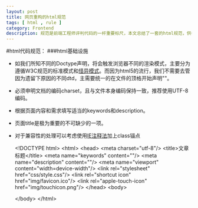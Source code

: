 ```yaml
---
layout: post
title: 网页重构的html规范
tags: [ html , rule ]
category: Frontend
description: 规范是前端工程师评判代码的一杆重要标尺，本文总结了一套的html规范，供各位看客取用。
---
```

#html代码规范：
###html基础设施
+ 如我们所知不同的Doctype声明，将会触发浏览器不同的渲染模式，主要分为遵循W3C规范的标准模式和[怪异模式](http://zh.wikipedia.org/wiki/%E6%80%AA%E5%BC%82%E6%A8%A1%E5%BC%8F)。而因为html5的流行，我们不需要去管因为遗留下原因的不同dtd，主需要统一的在文件的顶格开始声明"<!DOCTYPE html>"。
+ 必须申明文档的编码charset，且与文件本身编码保持一致，推荐使用UTF-8编码<meta charset="utf-8"/>。
+ 根据页面内容和需求填写适当的keywords和description。
+ 页面title是极为重要的不可缺少的一项。
+ 对于兼容性的处理可以考虑使用[IE注释法](http://www.veryhuo.com/a/view/50853.html)加上class锚点

    &lt;!DOCTYPE html&gt;
    &lt;html&gt; 
    &lt;head&gt;
    &lt;meta charset="utf-8"/&gt; 
	&lt;title&gt;文章标题&lt;/title&gt; 
	&lt;meta name="keywords" content=""/&gt; 
	&lt;meta name="description" content=""/&gt; 
	&lt;meta name="viewport" content="width=device-width"/&gt; 
	&lt;link rel="stylesheet" href="css/style.css"/&gt; 
	&lt;link rel="shortcut icon" href="img/favicon.ico"/&gt; 
	&lt;link rel="apple-touch-icon" href="img/touchicon.png"/&gt; 
	&lt;/head&gt; 
	&lt;body&gt; 
	 
	&lt;/body&gt; 
	&lt;/html&gt;